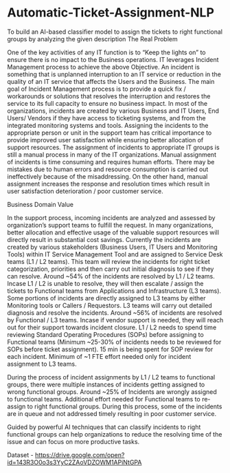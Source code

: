 # Automatic-Ticket-Assignment-NLP
To build an AI-based classifier model to assign the tickets to right functional groups by analyzing the given description
The Real Problem

One of the key activities of any IT function is to “Keep the lights on” to ensure there is no impact to the Business operations. IT leverages Incident Management process to achieve the
above Objective. An incident is something that is unplanned interruption to an IT service or
reduction in the quality of an IT service that affects the Users and the Business. The main goal
of Incident Management process is to provide a quick fix / workarounds or solutions that resolves the interruption and restores the service to its full capacity to ensure no business impact. In most of the organizations, incidents are created by various Business and IT Users, End Users/ Vendors if they have access to ticketing systems, and from the integrated monitoring systems and tools. Assigning the incidents to the appropriate person or unit in the support team has critical importance to provide improved user satisfaction while ensuring better allocation of support resources. The assignment of incidents to appropriate IT groups is still a manual process in many of the IT organizations. Manual assignment of incidents is time consuming and requires human efforts. There may be mistakes due to human errors and resource consumption is carried out ineffectively because of
the misaddressing. On the other hand, manual assignment increases the response and resolution times which result in user satisfaction deterioration / poor customer service.

Business Domain Value 

In the support process, incoming incidents are analyzed and assessed by organization’s support teams to fulfill the request. In many organizations, better allocation and effective usage of the valuable support resources will directly result in substantial cost savings.
Currently the incidents are created by various stakeholders (Business Users, IT Users and Monitoring Tools) within IT Service Management Tool and are assigned to Service Desk teams (L1 / L2 teams). This team will review the incidents for right ticket categorization, priorities and then carry out initial diagnosis to see if they can resolve. Around ~54% of the incidents are resolved by L1 / L2 teams. Incase L1 / L2 is unable to resolve, they will then escalate / assign the tickets to Functional teams from Applications and Infrastructure (L3 teams). Some portions of incidents are directly assigned to L3 teams by either Monitoring tools or Callers / Requestors. L3 teams will carry out detailed diagnosis and resolve the incidents. Around ~56% of incidents are resolved by Functional / L3 teams. Incase if vendor support is needed, they will reach out for their support towards incident closure. L1 / L2 needs to spend time reviewing Standard Operating Procedures (SOPs) before assigning to Functional teams (Minimum ~25-30% of incidents needs to be reviewed for SOPs before ticket assignment). 15 min is being spent for SOP review for each incident. Minimum of ~1 FTE effort needed only for incident assignment to L3 teams.

During the process of incident assignments by L1 / L2 teams to functional groups, there were multiple
instances of incidents getting assigned to wrong functional groups. Around ~25% of Incidents are
wrongly assigned to functional teams. Additional effort needed for Functional teams to re-assign to right
functional groups. During this process, some of the incidents are in queue and not addressed timely
resulting in poor customer service.

Guided by powerful AI techniques that can classify incidents to right functional groups can help
organizations to reduce the resolving time of the issue and can focus on more productive tasks.

Dataset - https://drive.google.com/open?id=143R3O0o3s3YyC2ZAoVDZOWM1APiNtGPA
